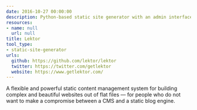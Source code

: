 ```yaml
---
date: 2016-10-27 00:00:00
description: Python-based static site generator with an admin interface.
resources:
- name: null
  url: null
title: Lektor
tool_type:
- static-site-generator
urls:
  github: https://github.com/lektor/lektor
  twitter: https://twitter.com/getlektor
  website: https://www.getlektor.com/
---
```


A flexible and powerful static content management system for building complex and beautiful websites out of flat files — for people who do not want to make a compromise between a CMS and a static blog engine.
